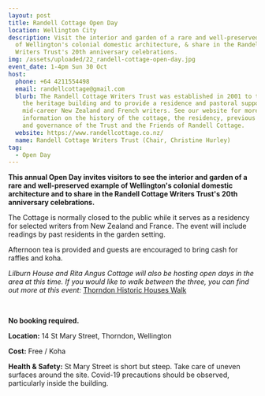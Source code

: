 ```yaml
---
layout: post
title: Randell Cottage Open Day
location: Wellington City
description: Visit the interior and garden of a rare and well-preserved example
  of Wellington's colonial domestic architecture, & share in the Randell Cottage
  Writers Trust's 20th anniversary celebrations.
img: /assets/uploaded/22_randell-cottage-open-day.jpg
event_date: 1-4pm Sun 30 Oct
host:
  phone: +64 4211554498
  email: randellcottage@gmail.com
  blurb: The Randell Cottage Writers Trust was established in 2001 to take care of
    the heritage building and to provide a residence and pastoral support for
    mid-career New Zealand and French writers. See our website for more
    information on the history of the cottage, the residency, previous writers
    and governance of the Trust and the Friends of Randell Cottage.
  website: https://www.randellcottage.co.nz/
  name: Randell Cottage Writers Trust (Chair, Christine Hurley)
tag:
  - Open Day
---
```

**This annual Open Day invites visitors to see the interior and garden of a rare and well-preserved example of Wellington's colonial domestic architecture and to share in the Randell Cottage Writers Trust's 20th anniversary celebrations.**

The Cottage is normally closed to the public while it serves as a residency for selected writers from New Zealand and France. The event will include readings by past residents in the garden setting.

Afternoon tea is provided and guests are encouraged to bring cash for raffles and koha.

*Lilburn House and Rita Angus Cottage will also be hosting open days in the area at this time. If you would like to walk between the three, you can find out more at this event:*
[Thorndon Historic Houses Walk](https://wellingtonheritageweek.co.nz/event/thorndon-historic-houses-walk/)

<br>

**No booking required.**

**Location:** 14 St Mary Street, Thorndon, Wellington

**Cost:** Free / Koha

**Health & Safety:** St Mary Street is short but steep. Take care of uneven surfaces around the site. Covid-19 precautions should be observed, particularly inside the building.